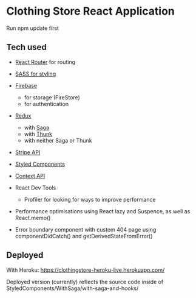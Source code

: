 # Clothing Store React Application
Run npm update first

## Tech used

- [React Router](https://v5.reactrouter.com/web/guides/quick-start) for routing 

- [SASS for styling](https://www.npmjs.com/package/sass) 

- [Firebase](https://www.npmjs.com/package/firebase)
    - for storage (FireStore)
    - for authentication

- [Redux](https://www.npmjs.com/package/redux)
    - with [Saga](https://redux-saga.js.org/)
    - with [Thunk](https://github.com/reduxjs/redux-thunk)
    - with neither Saga or Thunk

- [Stripe API](https://stripe.com/docs/stripe-js/react)

- [Styled Components](https://styled-components.com/) 

- [Context API](https://reactjs.org/docs/context.html)

- React Dev Tools 
    - Profiler for looking for ways to improve performance

- Performance optimisations using React lazy and Suspence, as well as React.memo()

- Error boundary component with custom 404 page using componentDidCatch() and getDerivedStateFromError()

## Deployed

With Heroku: https://clothingstore-heroku-live.herokuapp.com/ 

Deployed version (currently) reflects the source code inside of StyledComponents/WithSaga/with-saga-and-hooks/